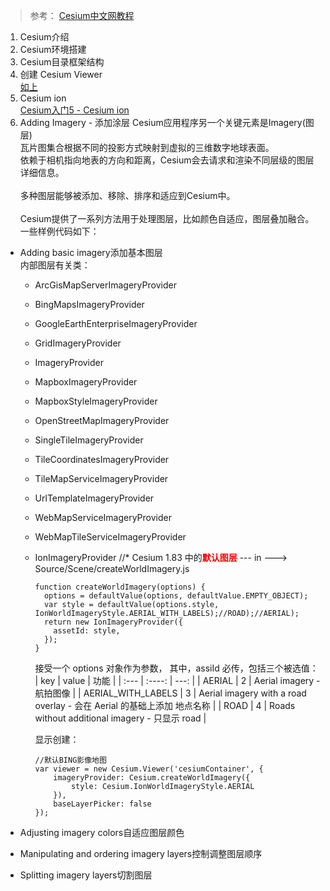 
 <!-- 07.23： 结合当前需求，及时间、任务的安排，决定按照 Cesium 官方中文教程中的案例进行学习。先学习如何应用，然后去阅读源码，并理解为如何生效。 -->
> 参考：
> [Cesium中文网教程](http://cesium.coinidea.com/guide/%E6%96%B0%E6%89%8B%E5%85%A5%E9%97%A8%E4%B8%AD%E6%96%87%E6%95%99%E7%A8%8B/Cesium%E5%85%A5%E9%97%A88%20-%20Configuring%20the%20Scene%20-%20%E9%85%8D%E7%BD%AE%E8%A7%86%E7%AA%97/)

1. Cesium介绍
2. Cesium环境搭建
3. Cesium目录框架结构
4. 创建 Cesium Viewer <br/>
    [如上](./Cesium_basic.md)
5. Cesium ion <br/>
    [Cesium入门5 - Cesium ion](http://cesium.coinidea.com/guide/%E6%96%B0%E6%89%8B%E5%85%A5%E9%97%A8%E4%B8%AD%E6%96%87%E6%95%99%E7%A8%8B/Cesium%E5%85%A5%E9%97%A85%20-%20Cesium%20ion/)
6. Adding Imagery - 添加涂层
  Cesium应用程序另一个关键元素是Imagery(图层) <br/>
  瓦片图集合根据不同的投影方式映射到虚拟的三维数字地球表面。 <br/>
  依赖于相机指向地表的方向和距离，Cesium会去请求和渲染不同层级的图层详细信息。 <br/>
   <br/>
  多种图层能够被添加、移除、排序和适应到Cesium中。 <br/>
   <br/>
  Cesium提供了一系列方法用于处理图层，比如颜色自适应，图层叠加融合。一些样例代码如下： <br/>
  - Adding basic imagery添加基本图层 <br/>
  内部图层有关类：
    <!-- ![imageryProviderInCesium](imageryProviderInCesium.png) -->
    - ArcGisMapServerImageryProvider
    - BingMapsImageryProvider
    - GoogleEarthEnterpriseImageryProvider
    - GridImageryProvider
    - ImageryProvider
    - MapboxImageryProvider
    - MapboxStyleImageryProvider
    - OpenStreetMapImageryProvider
    - SingleTileImageryProvider
    - TileCoordinatesImageryProvider
    - TileMapServiceImageryProvider
    - UrlTemplateImageryProvider
    - WebMapServiceImageryProvider
    - WebMapTileServiceImageryProvider
    - IonImageryProvider //*  Cesium 1.83 中的<font color="red">**默认图层**</font> --- in ---> Source/Scene/createWorldImagery.js
      ```
      function createWorldImagery(options) {
        options = defaultValue(options, defaultValue.EMPTY_OBJECT);
        var style = defaultValue(options.style, IonWorldImageryStyle.AERIAL_WITH_LABELS);//ROAD);//AERIAL);
        return new IonImageryProvider({
          assetId: style,
        });
      }
      ```

      接受一个 options 对象作为参数，
        其中，assiId 必传，包括三个被选值：
        | key                  |    value    |      功能      |
        | :---                 |    :----:   |          ---: |
        | AERIAL               |     2       | Aerial imagery - 航拍图像   |
        | AERIAL_WITH_LABELS   |     3       | Aerial imagery with a road overlay - 会在 Aerial 的基础上添加 地点名称      |
        | ROAD                 |     4       | Roads without additional imagery - 只显示 road      |

      显示创建：
      ```
      //默认BING影像地图
      var viewer = new Cesium.Viewer('cesiumContainer', {
          imageryProvider: Cesium.createWorldImagery({
              style: Cesium.IonWorldImageryStyle.AERIAL
          }),
          baseLayerPicker: false
      });
      ```

  - Adjusting imagery colors自适应图层颜色 <br/>
  - Manipulating and ordering imagery layers控制调整图层顺序 <br/>
  - Splitting imagery layers切割图层 <br/>



